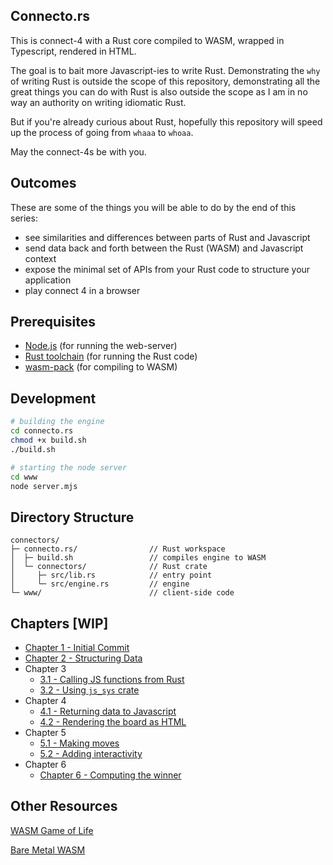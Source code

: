 ## Connecto.rs

This is connect-4 with a Rust core compiled to WASM, wrapped in Typescript, rendered in HTML.

The goal is to bait more Javascript-ies to write Rust.
Demonstrating the `why` of writing Rust is outside the scope of this repository, demonstrating all the great things you can do with Rust is also outside the scope as I am in no way an authority on writing idiomatic Rust.

But if you're already curious about Rust, hopefully this repository will speed up the process of going from `whaaa` to `whoaa`.

May the connect-4s be with you.

## Outcomes

These are some of the things you will be able to do by the end of this series:

- see similarities and differences between parts of Rust and Javascript
- send data back and forth between the Rust (WASM) and Javascript context
- expose the minimal set of APIs from your Rust code to structure your application
- play connect 4 in a browser

## Prerequisites

- [Node.js](https://nodejs.org/en/download) (for running the web-server)
- [Rust toolchain](https://www.rust-lang.org/tools/install) (for running the Rust code)
- [wasm-pack](https://drager.github.io/wasm-pack/installer/) (for compiling to WASM)

## Development

```bash
# building the engine
cd connecto.rs
chmod +x build.sh
./build.sh

# starting the node server
cd www
node server.mjs
```

## Directory Structure

```
connectors/
├─ connecto.rs/                // Rust workspace
│  ├─ build.sh                 // compiles engine to WASM
│  └─ connectors/              // Rust crate
│     ├─ src/lib.rs            // entry point
│     └─ src/engine.rs         // engine
└─ www/                        // client-side code
```

## Chapters [WIP]

- [Chapter 1 - Initial Commit](https://github.com/tauseefk/connectors/tree/making-connections)
- [Chapter 2 - Structuring Data](https://github.com/tauseefk/connectors/tree/data-as-enums)
- Chapter 3
  - [3.1 - Calling JS functions from Rust](https://github.com/tauseefk/connectors/tree/calling-home)
  - [3.2 - Using `js_sys` crate](https://github.com/tauseefk/connectors/tree/calling-home-again)
- Chapter 4
  - [4.1 - Returning data to Javascript](https://github.com/tauseefk/connectors/tree/returning-a-grid)
  - [4.2 - Rendering the board as HTML](https://github.com/tauseefk/connectors/tree/rendering-html-grid)
- Chapter 5
  - [5.1 - Making moves](https://github.com/tauseefk/connectors/tree/making-moves)
  - [5.2 - Adding interactivity](https://github.com/tauseefk/connectors/tree/interactivity)
- Chapter 6
  - [Chapter 6 - Computing the winner](https://github.com/tauseefk/connectors/tree/winning-move)

## Other Resources

[WASM Game of Life](https://rustwasm.github.io/book/game-of-life/introduction.html)

[Bare Metal WASM](https://cliffle.com/blog/bare-metal-wasm/)
